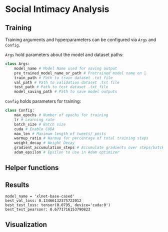 # Social Intimacy Analysis

## Training
Training arguments and hyperparameters can be configured via `Args` and `Config`. 

`Args` hold parameters about the model and dataset paths:
```python
class Args:
    model_name # Model Name used for saving output
    pre_trained_model_name_or_path # Pretrained model name on 🤗
    train_path # Path to train dataset .txt file
    val_path # Path to validation dataset .txt file
    test_path # Path to test dataset .txt file
    model_saving_path # Path to save model outputs
```

`Config` holds parameters for training:
```python
class Config:
    max_epochs # Number of epochs for training
    lr # Learning rate 
    batch_size # Batch size
    cuda # Enable CUDA
    max_len # Maximum length of tweets/ posts
    warmup_ratio # Warmup for percentage of total training steps
    weight_decay # Weight Decay
    gradient_accumulation_steps # Accumulate gradients over steps/batches
    adam_epsilon # Epsilon to use in Adam optimizer
```

## Helper functions
## Results
```
model_name = 'xlnet-base-cased'
best_val_loss: 0.13466132375722012
best_test_loss: tensor(0.0795, device='cuda:0')
best_test_pearsonr: 0.6771716153790823
```
## Visualization